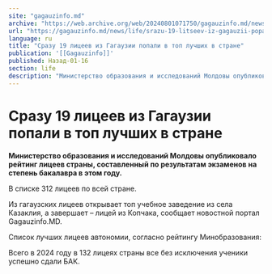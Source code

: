 ```yaml
---
site: "gagauzinfo.md"
archive: "https://web.archive.org/web/20240801071750/gagauzinfo.md/news/life/srazu-19-litseev-iz-gagauzii-popali-v-top-luchshih-v-strane"
url: "https://gagauzinfo.md/news/life/srazu-19-litseev-iz-gagauzii-popali-v-top-luchshih-v-strane"
language: ru
title: "Сразу 19 лицеев из Гагаузии попали в топ лучших в стране"
publication: '[[Gagauzinfo]]'
published: Назад-01-16
section: life
description: "Министерство образования и исследований Молдовы опубликовало рейтинг лицеев страны, составленный по результатам экзаменов на степень бакалавра в этом году."
---
```


# Сразу 19 лицеев из Гагаузии попали в топ лучших в стране

**Министерство образования и исследований Молдовы опубликовало рейтинг лицеев страны, составленный по результатам экзаменов на степень бакалавра в этом году.**

В списке 312 лицеев по всей стране.

Из гагаузских лицеев открывает топ учебное заведение из села Казаклия, а завершает – лицей из Копчака, сообщает новостной портал Gagauzinfo.MD.

Список лучших лицеев автономии, согласно рейтингу Минобразования:

Всего в 2024 году в 132 лицеях страны все без исключения ученики успешно сдали БАК.